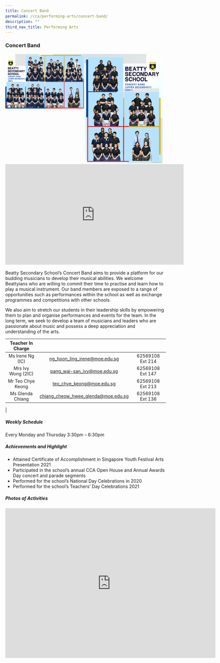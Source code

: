 ```yaml
---
title: Concert Band
permalink: /cca/performing-arts/concert-band/
description: ""
third_nav_title: Performing Arts
---
```

### **Concert Band**

<img src="/images/cb1.jpg" style="width:49%" align="left">
<img src="/images/cb2.jpg" style="width:49%" align="left">

<iframe allowfullscreen="" allow="accelerometer; autoplay; clipboard-write; encrypted-media; gyroscope; picture-in-picture" frameborder="0" title="Beatty Secondary School - Concert Band" src="https://www.youtube.com/embed/UGrH8wmyu20" height="315" width="560"></iframe>

Beatty Secondary School’s Concert Band aims to provide a platform for our budding musicians to develop their musical abilities. We welcome Beattyians who are willing to commit their time to practise and learn how to play a musical instrument. Our band members are exposed to a range of opportunities such as performances within the school as well as exchange programmes and competitions with other schools.  
  
We also aim to stretch our students in their leadership skills by empowering them to plan and organise performances and events for the team. In the long term, we seek to develop a team of musicians and leaders who are passionate about music and possess a deep appreciation and understanding of the arts.

| Teacher In Charge |  |  |
|:---:|:---:|:---:|
| Ms Irene Ng (IC) | [ng_hoon_ling_irene@moe.edu.sg](mailto:ng_hoon_ling_irene@moe.edu.sg) | 62569108 Ext 214 |
| Mrs Ivy Wong (2IC) | [pang_wai-san_ivy@moe.edu.sg](mailto:pang_wai-san_ivy@moe.edu.sg) | 62569108 Ext 147 |
| Mr Teo Chye Keong | [teo_chye_keong@moe.edu.sg](mailto:teo_chye_keong@moe.edu.sg) | 62569108 Ext 213 |
| Ms Glenda Chiang | [chiang_cheow_hwee_glenda@moe.edu.sg](mailto:chiang_cheow_hwee_glenda@moe.edu.sg) | 62569108 Ext 136 |
| 

##### **Weekly Schedule**
Every Monday and Thursday 3:30pm – 6:30pm

##### **Achievements and Highlight**
*   Attained Certificate of Accomplishment in Singapore Youth Festival Arts Presentation 2021
*   Participated in the school’s annual CCA Open House and Annual Awards Day concert and parade segments
*   Performed for the school’s National Day Celebrations in 2020
*   Performed for the school’s Teachers’ Day Celebrations 2021

##### **Photos of Activities**

<iframe allowfullscreen="true" height="469" width="660" frameborder="0" src="https://docs.google.com/presentation/d/e/2PACX-1vTpUyWsVa-gPDVeUekvWFPxLNcxjCCgj9YL_FrHXRr7VV-l5ZBM5hzehSR58PwguU70luDR_TOYPm4c/embed?start=false&amp;loop=false&amp;delayms=3000"></iframe>

